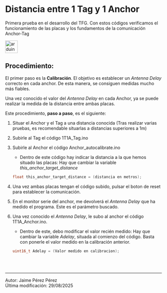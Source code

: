 # Distancia entre 1 Tag y 1 Anchor


Primera prueba en el desarrollo del TFG. Con estos códigos verificamos el funcionamiento de las placas y los fundamentos de la comunicación Anchor-Tag

 <img src="https://cdn.worldvectorlogo.com/logos/arduino-1.svg" alt="arduino" width="40" height="40"/> 

## Procedimiento: 

El primer paso es la **Calibración**. El objetivo es establecer un *Antenna Delay* correcto en cada anchor. De esta manera, se consiguen medidas mucho más fiables. 

Una vez conocido el valor del *Antenna Delay* en cada Anchor, ya se puede realizar la medida de la distancia entre ambas placas. 


Este procedimiento, **paso a paso**, es el siguiente: 
1. Situar el Anchor y el Tag a una distancia conocida (Tras realizar varias pruebas, es recomendable situarlas a distancias superiores a 1m)

2. Subirle al Tag el código 1T1A_Tag.ino

3. Subirle al Anchor el código Anchor_autocalibrate.ino
    - Dentro de este código hay indicar la distancia a la que hemos situado las placas: Hay que cambiar la variable *this_anchor_target_distance* 
    ```C
    float this_anchor_target_distance = (distancia en metros);
    ```

4. Una vez ambas placas tengan el código subido, pulsar el boton de reset para establecer la comunicación. 

5. En el monitor serie del anchor, me devolverá el *Antenna Delay* que ha medido el programa. Este es el parámetro buscado. 
6. Una vez conocido el *Antenna Delay*, le subo al anchor el código 1T1A_Anchor.ino. 
    - Dentro de este, debo modificar el valor recién medido: Hay que cambiar la variable *Adelay*, situada al comienzo del código. Basta con ponerle el valor medido en la calibración anterior. 
    ```C
    uint16_t Adelay = (Valor medido en calibracion);
    ```

<br></br>


-------------
Autor: Jaime Pérez Pérez  
Última modificación: 29/08/2025